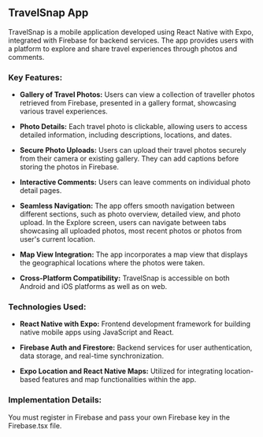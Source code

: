 ## TravelSnap App

TravelSnap is a mobile application developed using React Native with Expo, integrated with Firebase for backend services. The app provides users with a platform to explore and share travel experiences through photos and comments.

### Key Features:

- **Gallery of Travel Photos:** Users can view a collection of traveller photos retrieved from Firebase, presented in a gallery format, showcasing various travel experiences.
  
- **Photo Details:** Each travel photo is clickable, allowing users to access detailed information, including descriptions, locations, and dates.

- **Secure Photo Uploads:** Users can upload their travel photos securely from their camera or existing gallery. They can add captions before storing the photos in Firebase.

- **Interactive Comments:** Users can leave comments on individual photo detail pages.

- **Seamless Navigation:** The app offers smooth navigation between different sections, such as photo overview, detailed view, and photo upload. In the Explore screen, users can navigate between tabs showcasing all uploaded photos, most recent photos or photos from user's current location.

- **Map View Integration:** The app incorporates a map view that displays the geographical locations where the photos were taken.

- **Cross-Platform Compatibility:** TravelSnap is accessible on both Android and iOS platforms as well as on web.

### Technologies Used:

- **React Native with Expo:** Frontend development framework for building native mobile apps using JavaScript and React.

- **Firebase Auth and Firestore:** Backend services for user authentication, data storage, and real-time synchronization.

- **Expo Location and React Native Maps:** Utilized for integrating location-based features and map functionalities within the app.

### Implementation Details:
You must register in Firebase and pass your own Firebase key in the Firebase.tsx file.
